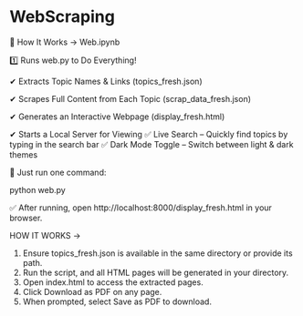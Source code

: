 # WebScraping



🔧 How It Works -> Web.ipynb

1️⃣ Runs web.py to Do Everything!

✔ Extracts Topic Names & Links (topics_fresh.json)

✔ Scrapes Full Content from Each Topic (scrap_data_fresh.json)

✔ Generates an Interactive Webpage (display_fresh.html)

✔ Starts a Local Server for Viewing
    ✅  Live Search – Quickly find topics by typing in the search bar
    ✅ Dark Mode Toggle – Switch between light & dark themes
    
📌 Just run one command:

python web.py


✅ After running, open http://localhost:8000/display_fresh.html in your browser.

HOW IT WORKS ->

1. Ensure topics_fresh.json is available in the same directory or provide its path.
2. Run the script, and all HTML pages will be generated in your directory.
3. Open index.html to access the extracted pages.
4. Click Download as PDF on any page.
5. When prompted, select Save as PDF to download.

